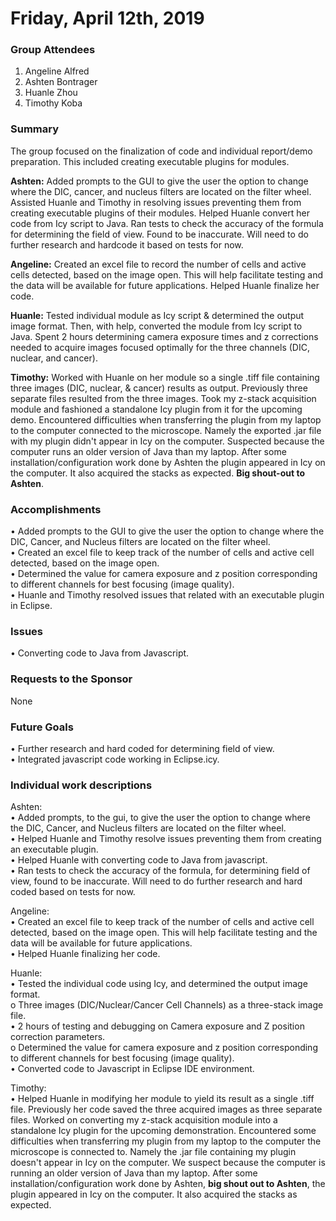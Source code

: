 # Friday, April 12th, 2019

### Group Attendees
1. Angeline Alfred
2. Ashten Bontrager
3. Huanle Zhou
4. Timothy Koba


### Summary
The group focused on the finalization of code and individual report/demo preparation. This included
creating executable plugins for modules. 

__Ashten:__ Added prompts to the GUI to give the user the option to change where the DIC, cancer, and nucleus filters
are located on the filter wheel. Assisted Huanle and Timothy in resolving issues preventing them 
from creating executable plugins of their modules. Helped Huanle convert her code from Icy script to Java.
Ran tests to check the accuracy of the formula for determining the field of view. Found to be inaccurate. Will need 
to do further research and hardcode it based on tests for now.

__Angeline:__ Created an excel file to record the number of cells and active cells detected, based on the image open. 
This will help facilitate testing and the data will be available for future applications. Helped Huanle finalize her code.

__Huanle:__ Tested individual module as Icy script & determined the output image format. Then, with help, converted the module
from Icy script to Java. Spent 2 hours determining camera exposure times and z corrections needed to acquire images
focused optimally for the three channels (DIC, nuclear, and cancer).

__Timothy:__ Worked with Huanle on her module so a single .tiff file containing three images (DIC, nuclear, & cancer)
results as output. Previously three separate files resulted from the three images. Took my z-stack acquisition module 
and fashioned a standalone Icy plugin from it for the upcoming demo. Encountered difficulties when transferring the 
plugin from my laptop to the computer connected to the microscope. Namely the exported .jar file with my plugin 
didn't appear in Icy on the computer. Suspected because the computer runs an older version of Java than 
my laptop. After some installation/configuration work done by Ashten the plugin 
appeared in Icy on the computer. It also acquired the stacks as expected. __Big shout-out to Ashten__.

### Accomplishments
•	Added prompts to the GUI to give the user the option to change where the DIC, Cancer, and Nucleus filters are located on the
  filter wheel.\
•	Created an excel file to keep track of the number of cells and active cell detected, based on the image open.\
•	Determined the value for camera exposure and z position corresponding to different channels for best focusing (image quality).\
•	Huanle and Timothy resolved issues that related with an executable plugin in Eclipse. 

### Issues
•	Converting code to Java from Javascript. 

### Requests to the Sponsor
None

### Future Goals
•	Further research and hard coded for determining field of view. \
•	Integrated javascript code working in Eclipse.icy. 

### Individual work descriptions 
Ashten:\
•	Added prompts, to the gui, to give the user the option to change where the DIC, Cancer, and Nucleus filters
are located on the filter wheel.\
•	Helped Huanle and Timothy resolve issues preventing them from creating an executable plugin. \
•	Helped Huanle with converting code to Java from javascript. \
•	Ran tests to check the accuracy of the formula, for determining field of view, found to be inaccurate. Will need 
to do further research and hard coded based on tests for now.

Angeline: \
•	Created an excel file to keep track of the number of cells and active cell detected, based on the image open. 
This will help facilitate testing and the data will be available for future applications.\
•	Helped Huanle finalizing her code. 

Huanle: \
•	Tested the individual code using Icy, and determined the output image format.\
    o	Three images (DIC/Nuclear/Cancer Cell Channels) as a three-stack image file. \
•	2 hours of testing and debugging on Camera exposure and Z position correction parameters.  
    o	Determined the value for camera exposure and z position corresponding to different channels for best focusing (image quality). \
•	Converted code to Javascript in Eclipse IDE environment.

Timothy: \
•	Helped Huanle in modifying her module to yield its result as a single .tiff file. Previously her code saved the three acquired images as three separate files. Worked on converting my z-stack acquisition module into a standalone Icy plugin for the upcoming demonstration. Encountered some difficulties when transferring my plugin from my laptop to the computer the microscope is connected to. 
Namely the .jar file containing my plugin doesn't appear in Icy on the computer. We suspect because the computer is running 
an older version of Java than my laptop. After some installation/configuration work done by Ashten, __big shout out to Ashten__, 
the plugin appeared in Icy on the computer. It also acquired the stacks as expected.

